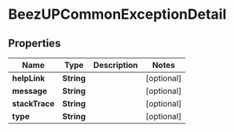 
# BeezUPCommonExceptionDetail

## Properties
Name | Type | Description | Notes
------------ | ------------- | ------------- | -------------
**helpLink** | **String** |  |  [optional]
**message** | **String** |  |  [optional]
**stackTrace** | **String** |  |  [optional]
**type** | **String** |  |  [optional]



